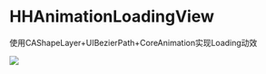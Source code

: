 # HHAnimationLoadingView
使用CAShapeLayer+UIBezierPath+CoreAnimation实现Loading动效


![](https://upload-images.jianshu.io/upload_images/555436-0dabec0849ed7f2d.gif?imageMogr2/auto-orient/strip)
